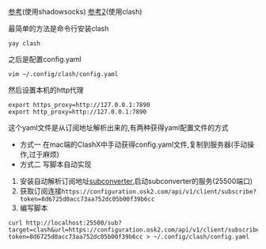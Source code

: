 [参考](https://ihac.xyz/2018/07/01/Linux-Mac%E5%91%BD%E4%BB%A4%E8%A1%8C%E7%BF%BB%E5%A2%99/)(使用shadowsocks)
[参考2](https://hsingko.github.io/post/2021/07/05/how-to-use-clash-subscribe/)(使用clash)



最简单的方法是命令行安装clash
```shell
yay clash
```

之后是配置config.yaml
```shell
vim ~/.config/clash/config.yaml
```

然后设置本机的http代理
```shell
export https_proxy=http://127.0.0.1:7890
export http_proxy=http://127.0.0.1:7890
```

这个yaml文件是从订阅地址解析出来的,有两种获得yaml配置文件的方式
- 方式一
在mac端的ClashX中手动获得config.yaml文件,复制到服务器(手动操作,过于麻烦)
- 方式二
写脚本自动实现
1. 安装自动解析订阅地址[subconverter](https://github.com/tindy2013/subconverter#quick-usage),启动subconverter的服务(25500端口)
2. 获取订阅连接`https://configuration.osk2.com/api/v1/client/subscribe?token=8d6725d0acc73aa752dc05b00f39b6cc`
3. 编写脚本
```
curl http://localhost:25500/sub?target=clash&url=https://configuration.osk2.com/api/v1/client/subscribe?token=8d6725d0acc73aa752dc05b00f39b6cc > ~/.config/clash/config.yaml
```